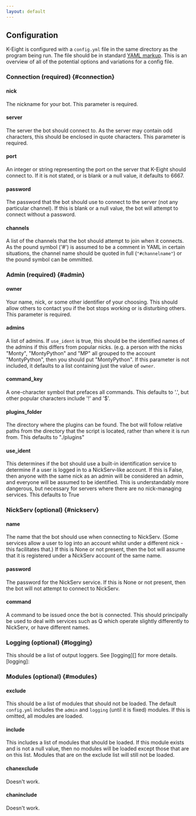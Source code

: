 ```yaml
---
layout: default
---
```


## Configuration

K-Eight is configured with a `config.yml` file in the same directory as the program being run.  The file should be in standard [YAML markup][yaml].  This is an overview of all of the potential options and variations for a config file.

[yaml]: <http://www.yaml.org/spec/1.2/spec.html>

### Connection (required)            {#connection}

#### nick

The nickname for your bot.  This parameter is required.

#### server

The server the bot should connect to.  As the server may contain odd characters, this should be enclosed in quote characters.  This parameter is required.

#### port

An integer or string representing the port on the server that K-Eight should connect to.  If it is not stated, or is blank or a null value, it defaults to 6667.

#### password

The password that the bot should use to connect to the server (not any particular channel).  If this is blank or a null value, the bot will attempt to connect without a password.

#### channels

A list of the channels that the bot should attempt to join when it connects.  As the pound symbol ('#') is assumed to be a comment in YAML in certain situations, the channel name should be quoted in full (`"#channelname"`) or the pound symbol can be ommitted.

### Admin (required)                 {#admin}

#### owner

Your name, nick, or some other identifier of your choosing.  This should allow others to contact you if the bot stops working or is disturbing others.  This parameter is required.

#### admins

A list of admins.  If `use_ident` is true, this should be the identified names of the admins if this differs from popular nicks.  (e.g. a person with the nicks "Monty", "MontyPython" and "MP" all grouped to the account "MontyPython", then you should put "MontyPython".  If this parameter is not included, it defaults to a list containing just the value of `owner`.

#### command_key

A one-character symbol that prefaces all commands.  This defaults to '.', but other popular characters include '!' and '$'.

#### plugins_folder

The directory where the plugins can be found.  The bot will follow relative paths from the directory that the script is located, rather than where it is run from.  This defaults to "./plugins"

#### use_ident

This determines if the bot should use a built-in identification service to determine if a user is logged in to a NickServ-like account.  If this is False, then anyone with the same nick as an admin will be considered an admin, and everyone will be assumed to be identified.  This is understandably more dangerous, but necessary for servers where there are no nick-managing services.  This defaults to True

### NickServ (optional)              {#nickserv}

#### name

The name that the bot should use when connecting to NickServ.  (Some services allow a user to log into an account whilst under a different nick - this facilitates that.)  If this is None or not present, then the bot will assume that it is registered under a NickServ account of the same name.

#### password

The password for the NickServ service.  If this is None or not present, then the bot will not attempt to connect to NickServ.

#### command

A command to be issued once the bot is connected.  This should principally be used to deal with services such as Q which operate slightly differently to NickServ, or have different names.

### Logging (optional)               {#logging}
This should be a list of output loggers.  See [logging][] for more details.
[logging]: <logging>


### Modules (optional)               {#modules}
#### exclude
This should be a list of modules that should not be loaded.  The default `config.yml` includes the `admin` and `logging` (until it is fixed) modules.  If this is omitted, all modules are loaded.

#### include
This includes a list of modules that should be loaded.  If this module exists and is not a null value, then no modules will be loaded except those that are on this list.  Modules that are on the exclude list will still not be loaded.

#### chanexclude
Doesn't work.

#### chaninclude
Doesn't work.